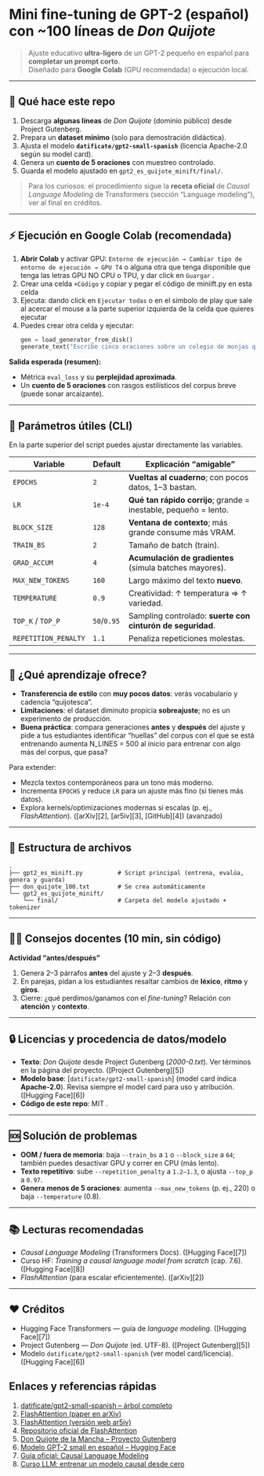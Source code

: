 
# Mini fine-tuning de GPT-2 (español) con ~100 líneas de *Don Quijote*

> Ajuste educativo **ultra-ligero** de un GPT-2 pequeño en español para **completar un prompt corto**.  
> Diseñado para **Google Colab** (GPU recomendada) o ejecución local.

---

## 🧭 Qué hace este repo

1. Descarga **algunas líneas** de *Don Quijote* (dominio público) desde Project Gutenberg. 
2. Prepara un **dataset mínimo** (solo para demostración didáctica).  
3. Ajusta el modelo **`datificate/gpt2-small-spanish`** (licencia Apache-2.0 según su model card). 
4. Genera un **cuento de 5 oraciones** con muestreo controlado.  
5. Guarda el modelo ajustado en `gpt2_es_quijote_minift/final/`.

> Para los curiosos: el procedimiento sigue la **receta oficial** de *Causal Language Modeling* de Transformers (sección “Language modeling”), ver al final en créditos.

---

## ⚡️ Ejecución en Google Colab (recomendada)

1. **Abrir Colab** y activar GPU: `Entorno de ejecución → Cambiar tipo de entorno de ejecución → GPU T4` o alguna otra que tenga disponible que tenga las letras GPU NO CPU o TPU, y dar click en `Guargar` .
2. Crear una celda `+Código` y copiar y pegar el código de miniift.py en esta celda
3. Ejecuta: dando click en `Ejecutar todas` o en el simbolo de play que sale al acercar el mouse a la parte superior izquierda de la celda que quieres ejecutar
4. Puedes crear otra celda y ejecutar:
    ```python
    gen = load_generator_from_disk()
    generate_text("Escribe cinco oraciones sobre un colegio de monjas quijotescas.", generator=gen)#acá el prompt entre ""
    ```

**Salida esperada (resumen):**

* Métrica `eval_loss` y su **perplejidad aproximada**.
* Un **cuento de 5 oraciones** con rasgos estilísticos del corpus breve (puede sonar arcaizante).

---


## 🔧 Parámetros útiles (CLI)
En la parte superior del script puedes ajustar directamente las variables.

| Variable             | Default     | Explicación “amigable”                                           |
| -------------------- | ----------- | ---------------------------------------------------------------- |
| `EPOCHS`             | `2`         | **Vueltas al cuaderno**; con pocos datos, 1–3 bastan.            |
| `LR`                 | `1e-4`      | **Qué tan rápido corrijo**; grande = inestable, pequeño = lento. |
| `BLOCK_SIZE`         | `128`       | **Ventana de contexto**; más grande consume más VRAM.            |
| `TRAIN_BS`           | `2`         | Tamaño de batch (train).                                         |
| `GRAD_ACCUM`         | `4`         | **Acumulación de gradientes** (simula batches mayores).          |
| `MAX_NEW_TOKENS`     | `160`       | Largo máximo del texto **nuevo**.                                |
| `TEMPERATURE`        | `0.9`       | Creatividad: ↑ temperatura ⇒ ↑ variedad.                         |
| `TOP_K` / `TOP_P`    | `50`/`0.95` | Sampling controlado: **suerte con cinturón de seguridad**.       |
| `REPETITION_PENALTY` | `1.1`       | Penaliza repeticiones molestas.                                  |

---

## 🧪 ¿Qué aprendizaje ofrece?

* **Transferencia de estilo** con **muy pocos datos**: verás vocabulario y cadencia “quijotesca”.
* **Limitaciones**: el dataset diminuto propicia **sobreajuste**; no es un experimento de producción.
* **Buena práctica**: compara generaciones **antes** y **después** del ajuste y pide a tus estudiantes identificar “huellas” del corpus con el que se está entrenando aumenta N_LINES = 500  al inicio para entrenar con algo más del corpus, que pasa?

Para extender:

* Mezcla textos contemporáneos para un tono más moderno.
* Incrementa `EPOCHS` y reduce `LR` para un ajuste más fino (si tienes más datos).
* Explora kernels/optimizaciones modernas si escalas (p. ej., *FlashAttention*). ([arXiv][2], [ar5iv][3], [GitHub][4]) (avanzado)

---

## 🧰 Estructura de archivos

```
.
├── gpt2_es_minift.py          # Script principal (entrena, evalúa, genera y guarda)
├── don_quijote_100.txt        # Se crea automáticamente
└── gpt2_es_quijote_minift/
    └── final/                 # Carpeta del modelo ajustado + tokenizer
```

---

## 🧑‍🏫 Consejos docentes (10 min, sin código)

**Actividad “antes/después”**

1. Genera 2–3 párrafos **antes** del ajuste y 2–3 **después**.
2. En parejas, pidan a los estudiantes resaltar cambios de **léxico**, **ritmo** y **giros**.
3. Cierre: ¿qué perdimos/ganamos con el *fine-tuning*? Relación con **atención** y **contexto**.

---

## 🔒 Licencias y procedencia de datos/modelo

* **Texto**: *Don Quijote* desde Project Gutenberg (*2000-0.txt*). Ver términos en la página del proyecto. ([Project Gutenberg][5])
* **Modelo base**: \[`datificate/gpt2-small-spanish`] (model card indica **Apache-2.0**). Revisa siempre el model card para uso y atribución. ([Hugging Face][6])
* **Código de este repo**: MIT .

---

## 🆘 Solución de problemas

* **OOM / fuera de memoria**: baja `--train_bs` a `1` o `--block_size` a `64`; también puedes desactivar GPU y correr en CPU (más lento).
* **Texto repetitivo**: sube `--repetition_penalty` a `1.2–1.3`, o ajusta `--top_p` a `0.97`.
* **Genera menos de 5 oraciones**: aumenta `--max_new_tokens` (p. ej., 220) o baja `--temperature` (0.8).

---

## 📚 Lecturas recomendadas

* *Causal Language Modeling* (Transformers Docs). ([Hugging Face][7])
* Curso HF: *Training a causal language model from scratch* (cap. 7.6). ([Hugging Face][8])
* *FlashAttention* (para escalar eficientemente). ([arXiv][2])



---

## ❤️ Créditos

* Hugging Face Transformers — guía de *language modeling*. ([Hugging Face][7])
* Project Gutenberg — *Don Quijote* (ed. UTF-8). ([Project Gutenberg][5])
* Modelo `datificate/gpt2-small-spanish` (ver model card/licencia). ([Hugging Face][6])


## Enlaces y referencias rápidas

1. [datificate/gpt2-small-spanish – árbol completo](https://huggingface.co/datificate/gpt2-small-spanish/tree/main) 
2. [FlashAttention (paper en arXiv)](https://arxiv.org/abs/2205.14135) 
3. [FlashAttention (versión web ar5iv)](https://ar5iv.labs.arxiv.org/html/2205.14135)
4. [Repositorio oficial de FlashAttention](https://github.com/Dao-AILab/flash-attention)
5. [Don Quijote de la Mancha – Proyecto Gutenberg](https://www.gutenberg.org/files/2000/2000-0.txt)
6. [Modelo GPT-2 small en español – Hugging Face](https://huggingface.co/datificate/gpt2-small-spanish)
7. [Guía oficial: Causal Language Modeling](https://huggingface.co/docs/transformers/en/tasks/language_modeling)
8. [Curso LLM: entrenar un modelo causal desde cero](https://huggingface.co/learn/llm-course/en/chapter7/6) 
